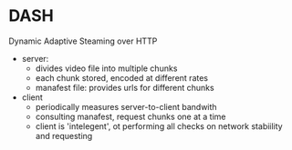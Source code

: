 # DASH

Dynamic Adaptive Steaming over HTTP

- server:
  - divides video file into multiple chunks
  - each chunk stored, encoded at different rates
  - manafest file: provides urls for different chunks
- client
  - periodically measures server-to-client bandwith
  - consulting manafest, request chunks one at a time
  - client is 'intelegent', ot performing all checks on network stabiility and requesting 